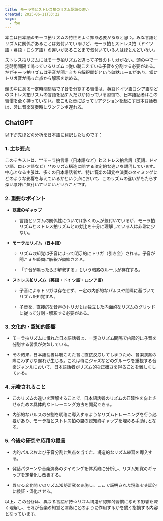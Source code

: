 ```yaml
---
title: モーラ拍とストレス拍のリズム認識の違い
created: 2025-06-11T03:22
tags:
  - foo
---
```



本当は日本語のモーラ拍リズムの特性をよく知る必要があると思う。みな言語とリズムに関係があることは気付いているけど、モーラ拍とストレス拍（ドイツ語・英語・ロシア語）の違いがあることまで気付いている人はほとんどいない。

ストレス拍リズムにはモーラ拍リズムと違って子音のトリガがない。頭の中で一定時間間隔で鳴っているリズムに従い聴こえている子音を分割する必要がある。だがモーラ拍リズムは子音が聞こえたら解釈開始という暗黙ルールがあり、常にトリガ音が鳴った点から解釈を始める。

頭の中にある一定時間間隔で子音を分割する習慣は、英語ドイツ語ロシア語などのストレス拍リズムの言語を話す人だけが持っている習慣で、日本語話者はこの習慣を全く持っていない。聴こえた音に従ってリアクションを起こす日本語話者は、常に音楽演奏時にワンテンポ遅れる。

## ChatGPT

以下が先ほどの分析を日本語に翻訳したものです：

### 1. 主な要点

このテキストは、**モーラ拍言語（日本語など）**と**ストレス拍言語（英語、ドイツ語、ロシア語など）**のリズム構造に関する決定的な違いを説明しています。中心となる主張は、多くの日本語話者が、特に音楽の知覚や演奏のタイミングにどのような影響を与えているかという点において、このリズムの違いがもたらす深い意味に気付いていないということです。

### 2. 重要なポイント

- **認識のギャップ**
    
    - 言語とリズムの関係性については多くの人が気付いているが、モーラ拍リズムとストレス拍リズムとの対比を十分に理解している人は非常に少ない。
        
- **モーラ拍リズム（日本語）**
    
    - リズムの知覚は子音によって明示的にトリガ（引き金）される。子音が聞こえた瞬間に解釈が開始される。
        
    - 「子音が鳴ったら即解釈する」という暗黙のルールが存在する。
        
- **ストレス拍リズム（英語・ドイツ語・ロシア語）**
    
    - 子音によるトリガは存在せず、一定の内部的なパルスや間隔に基づいてリズムを知覚する。
        
    - 子音を、直接的な音声のトリガとは独立した内面的なリズムのグリッドに従って分割・解釈する必要がある。
        

### 3. 文化的・認知的影響

- モーラ拍リズムに慣れた日本語話者は、一定のリズム間隔で内部的に子音を分割する習慣が欠如している。
    
- その結果、日本語話者は聴こえた音に直接反応してしまうため、音楽演奏の際にわずかな遅れが生じる。これは特にジャズなどのグルーヴを重視する音楽ジャンルにおいて、日本語話者がリズム的な正確さを得ることを難しくしている。
    

### 4. 示唆されること

- このリズムの違いを理解することで、日本語話者のリズムの正確性を向上させるための具体的なトレーニング方法を開発できる。
    
- 内部的なパルスの分割を明確に導入するようなリズムトレーニングを行う必要があり、モーラ拍とストレス拍の間の認知的ギャップを埋める手助けとなる。
    

### 5. 今後の研究や応用の提言

- 内的パルスおよび子音分割に焦点を当てた、構造的なリズム練習を導入する。
    
- 発話パターンや音楽演奏のタイミングを体系的に分析し、リズム知覚のギャップを定量化し改善する。
    
- 異なる文化間でのリズム知覚研究を実施し、ここで説明された現象を実証的に検証・深化させる。
    

以上、この分析は、異なる言語が持つリズム構造が認知的習慣に与える影響を深く理解し、それが音楽の知覚と演奏にどのように作用するかを鋭く指摘する内容となっています。